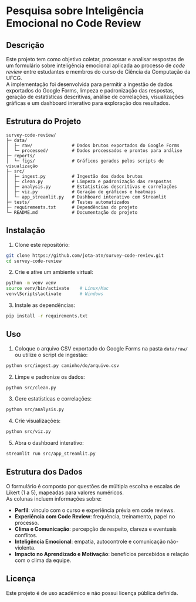 # Pesquisa sobre Inteligência Emocional no Code Review

## Descrição
Este projeto tem como objetivo coletar, processar e analisar respostas de um formulário sobre inteligência emocional aplicada ao processo de *code review* entre estudantes e membros do curso de Ciência da Computação da UFCG.  
A implementação foi desenvolvida para permitir a ingestão de dados exportados do Google Forms, limpeza e padronização das respostas, geração de estatísticas descritivas, análise de correlações, visualizações gráficas e um dashboard interativo para exploração dos resultados.

## Estrutura do Projeto
```
survey-code-review/
├─ data/
│  ├─ raw/               # Dados brutos exportados do Google Forms
│  └─ processed/         # Dados processados e prontos para análise
├─ reports/
│  └─ figs/              # Gráficos gerados pelos scripts de visualização
├─ src/
│  ├─ ingest.py          # Ingestão dos dados brutos
│  ├─ clean.py           # Limpeza e padronização das respostas
│  ├─ analysis.py        # Estatísticas descritivas e correlações
│  ├─ viz.py             # Geração de gráficos e heatmaps
│  └─ app_streamlit.py   # Dashboard interativo com Streamlit
├─ tests/                # Testes automatizados
├─ requirements.txt      # Dependências do projeto
└─ README.md             # Documentação do projeto
```

## Instalação
1. Clone este repositório:
```bash
git clone https://github.com/jota-atn/survey-code-review.git
cd survey-code-review
```
2. Crie e ative um ambiente virtual:
```bash
python -m venv venv
source venv/bin/activate    # Linux/Mac
venv\Scripts\activate       # Windows
```
3. Instale as dependências:
```bash
pip install -r requirements.txt
```

## Uso
1. Coloque o arquivo CSV exportado do Google Forms na pasta `data/raw/` ou utilize o script de ingestão:
```bash
python src/ingest.py caminho/do/arquivo.csv
```
2. Limpe e padronize os dados:
```bash
python src/clean.py
```
3. Gere estatísticas e correlações:
```bash
python src/analysis.py
```
4. Crie visualizações:
```bash
python src/viz.py
```
5. Abra o dashboard interativo:
```bash
streamlit run src/app_streamlit.py
```

## Estrutura dos Dados
O formulário é composto por questões de múltipla escolha e escalas de Likert (1 a 5), mapeadas para valores numéricos.  
As colunas incluem informações sobre:
- **Perfil**: vínculo com o curso e experiência prévia em code reviews.
- **Experiência com Code Review**: frequência, treinamento, papel no processo.
- **Clima e Comunicação**: percepção de respeito, clareza e eventuais conflitos.
- **Inteligência Emocional**: empatia, autocontrole e comunicação não-violenta.
- **Impacto no Aprendizado e Motivação**: benefícios percebidos e relação com o clima da equipe.

## Licença
Este projeto é de uso acadêmico e não possui licença pública definida.
